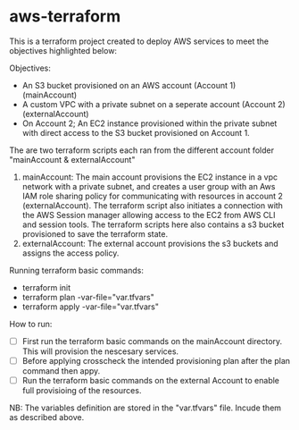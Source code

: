 # aws-terraform

This is a terraform project created to deploy AWS services to meet the objectives highlighted below:

Objectives:

* An S3 bucket provisioned on an AWS account (Account 1) (mainAccount)
* A custom VPC with a private subnet on a seperate account (Account 2) (externalAccount)
* On Account 2; An EC2 instance provisioned within the private subnet with direct access to the S3 bucket provisioned on Account 1.

The are two terraform scripts each ran from the different account folder "mainAccount & externalAccount"

1. mainAccount: The main account provisions the EC2 instance in a vpc network with a private subnet, and creates a user group with an Aws IAM role sharing policy for communicating with resources in account 2 (externalAccount). The terraform script also initiates a connection with the AWS Session manager allowing access to the EC2 from AWS CLI and session tools. The terraform scripts here also contains a s3 bucket provisioned to save the terraform state.
2. externalAccount: The external account provisions the s3 buckets and assigns the access policy.

Running terraform basic commands:

* terraform init
* terraform plan -var-file="var.tfvars"
* terraform apply -var-file="var.tfvars"

How to run:

* [ ] First run the terraform basic commands on the mainAccount directory. This will provision the nescesary services.
* [ ] Before applying crosscheck the intended provisioning plan after the plan command then appy.
* [ ] Run the terraform basic commands on the external Account to enable full provisioing of the resources.

NB: The variables definition are stored in the "var.tfvars" file. Incude them as described above.
